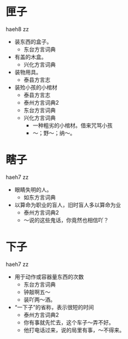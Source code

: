 # 匣子
haeh8 zz
+ 装东西的盒子。
  * 东台方言词典
+ 有盖的木盒。
  * 兴化方言词典
+ 装物用具。
  * 泰县方言志
+ 装殓小孩的小棺材
  * 泰县方言志
  * 泰州方言词典2
  * 东台方言词典
  * 兴化方言词典
    + 一种粗劣的小棺材。借来咒骂小孩
    - ～；野～；纳～。

# 瞎子
haeh7 zz
+ 眼睛失明的人。
  * 如东方言词典
+ 以算命为职业的盲人，旧时盲人多以算命为业
  * 泰州方言词典2
  - ～说的这些鬼话，你竟然也相信吖？

# 下子
haeh7 zz
+ 用于动作或容器量东西的次数
  * 东台方言词典
  - 钟敲啊五～
  - 装吖两～酒。
+ “一下子”的省称，表示很短的时间
  * 泰州方言词典2
  - 你有事就先忙去，这个车子～弄不好。
  - 他打电话过来，说的局里有事，～不得来。
